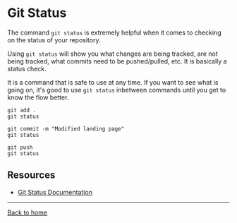 # Git Status

The command `git status` is extremely helpful when it comes to checking on the status of your repository. 

Using `git status` will show you what changes are being tracked, are not being tracked, what commits need to be pushed/pulled, etc. It is basically a status check.

It is a command that is safe to use at any time. If you want to see what is going on, it's good to use `git status` inbetween commands until you get to know the flow better.

```
git add .
git status

git commit -m "Modified landing page"
git status

git push
git status
```

## Resources

- [Git Status Documentation](https://git-scm.com/docs/git-status)

---

[Back to home](../README.md)